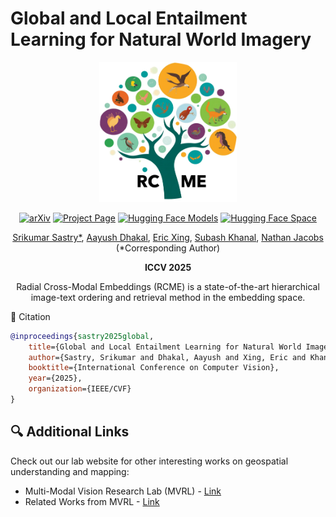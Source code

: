 # Global and Local Entailment Learning for Natural World Imagery

<div align="center">
<img src="imgs/rcme_logo.png" width="220">

[![arXiv](https://img.shields.io/badge/arXiv-2506.21476-red)](https://arxiv.org/abs/2506.21476)
[![Project Page](https://img.shields.io/badge/Project-Website-green)](https://vishu26.github.io/RCME/index.html)
[![Hugging Face Models](https://img.shields.io/badge/%F0%9F%A4%97%20HuggingFace-Models-yellow)]()
[![Hugging Face Space](https://img.shields.io/badge/%F0%9F%A4%97%20HuggingFace-Spaces-yellow?style=flat&logo=hug)]()

[Srikumar Sastry*](https://vishu26.github.io/),
[Aayush Dhakal](https://scholar.google.com/citations?user=KawjT_8AAAAJ&hl=en),
[Eric Xing](https://ericx003.github.io/),
[Subash Khanal](https://subash-khanal.github.io/),
[Nathan Jacobs](https://jacobsn.github.io/)
(*Corresponding Author)

<b>ICCV 2025</b>
</div>

<p align="center">
Radial Cross-Modal Embeddings (RCME) is a state-of-the-art hierarchical image-text ordering and retrieval method in the embedding space.
</p>

📑 Citation

```bibtex
@inproceedings{sastry2025global,
    title={Global and Local Entailment Learning for Natural World Imagery},
    author={Sastry, Srikumar and Dhakal, Aayush and Xing, Eric and Khanal, Subash and Jacobs, Nathan},
    booktitle={International Conference on Computer Vision},
    year={2025},
    organization={IEEE/CVF}
}
```

## 🔍 Additional Links
Check out our lab website for other interesting works on geospatial understanding and mapping:
* Multi-Modal Vision Research Lab (MVRL) - [Link](https://mvrl.cse.wustl.edu/)
* Related Works from MVRL - [Link](https://mvrl.cse.wustl.edu/publications/)